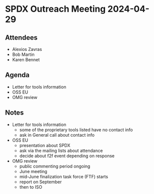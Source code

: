 # SPDX Outreach Meeting 2024-04-29

## Attendees

* Alexios Zavras
* Bob Martin
* Karen Bennet

## Agenda

* Letter for tools information
* OSS EU
* OMG review

## Notes

* Letter for tools information
  * some of the proprietary tools listed have no contact info
  * ask in General call about contact info
* OSS EU
  * presentation about SPDX
  * ask via the mailing lists about attendance
  * decide about f2f event depending on response
* OMG review
  * public commenting period ongoing
  * June meeting
  * mid-June finalization task force (FTF) starts
  * report on September
  * then to ISO

